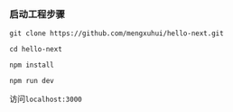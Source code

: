 ### 启动工程步骤

```
git clone https://github.com/mengxuhui/hello-next.git

cd hello-next

npm install

npm run dev

```

访问`localhost:3000`

